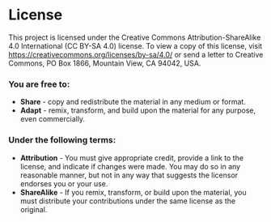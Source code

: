 # License

This project is licensed under the Creative Commons Attribution-ShareAlike 4.0 International (CC BY-SA 4.0) license. To view a copy of this license, visit https://creativecommons.org/licenses/by-sa/4.0/ or send a letter to Creative Commons, PO Box 1866, Mountain View, CA 94042, USA.

### You are free to:

* **Share** - copy and redistribute the material in any medium or format.
* **Adapt** - remix, transform, and build upon the material for any purpose, even commercially.

### Under the following terms:

* **Attribution** - You must give appropriate credit, provide a link to the license, and indicate if changes were made. You may do so in any reasonable manner, but not in any way that suggests the licensor endorses you or your use.
* **ShareAlike** - If you remix, transform, or build upon the material, you must distribute your contributions under the same license as the original.
